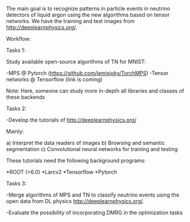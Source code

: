 
The main goal is to recognize patterns in particle events in neutrino detectors of liquid argon using the new algorithms based on tensor networks. We have the training and test images from  http://deeplearnphysics.org/.

Workflow:


Tasks 1:

Study available open-source algorithms of TN for MNIST:

-MPS @ Pytorch (https://github.com/jemisjoky/TorchMPS)
-Tensor networks @ Tensorflow (link is coming)

Note: Here, someone can study more in-depth all libraries and classes of these backends

Tasks 2:

-Develop the tutorials of http://deeplearnphysics.org/

Mainly:

a) Interpret the data readers of images
b)  Browsing and semantic segmentation
c) Convolutional neural networks for training and testing 

These tutorials need the following background programs:

*ROOT (>6.0)
*Larcv2
*Tensorflow
*Pytorch

Tasks 3:

-Merge algorithms of MPS and TN to classify neutrino events using the open data from DL physics  http://deeplearnphysics.org/.

-Evaluate the possibility of incorporating DMRG in the optimization tasks
